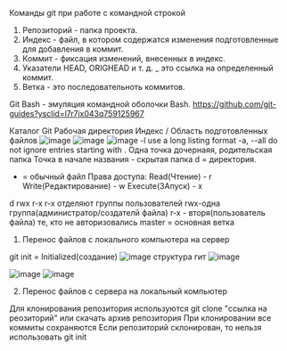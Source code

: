 Команды git при работе с командной строкой
1.  Репозиторий - папка проекта.
2.  Индекс - файл, в котором содержатся изменения подготовленные для добавления в коммит.
3.  Коммит - фиксация изменений, внесенных в индекс.
4.  Указатели HEAD, ORIGHEAD и т. д. _ это ссылка на определенный коммит.
5.  Ветка - это последовательноть коммитов.

Git Bash - эмуляция командной оболочки Bash.
https://github.com/git-guides?ysclid=l7r7jx043q759125967

Каталог Git
Рабочая директория
Индекс / Область подготовленных файлов
![image](https://user-images.githubusercontent.com/97594483/188800474-c80d952b-d02a-4342-bab0-4e41afcddcef.png)
![image](https://user-images.githubusercontent.com/97594483/188801142-778571f8-a276-4b4f-a356-56617a6e3d45.png)
![image](https://user-images.githubusercontent.com/97594483/188803841-595f0270-c19b-4b79-ac7e-f9df57eb4e44.png)
  -l                         use a long listing format
  -a, --all                  do not ignore entries starting with .
  Одна точка дочернаяя, родительская папка
  Точка в начале названия - скрытая папка
  d = директория.
  - = обычный файл
  Права доступа:
  Read(Чтение) - r
  Write(Редактирование) - w
  Execute(ЗАпуск) - x
  
  d rwx r-x r-x
  отделяют группы пользователей rwx-одна группа(администратор/создателй файла) r-x - вторя(пользователь файла) те, кто не авторизовались
  master = основная ветка
  
  
  1. Перенос файлов с локального компьютера на сервер

  git init = Initialized(создание)
![image](https://user-images.githubusercontent.com/97594483/188810482-f438bb22-3288-4fcc-a2be-ac0954f37aab.png)
структура гит
![image](https://user-images.githubusercontent.com/97594483/188814258-258af322-666a-4e82-9d9c-5d2b2d86e9d6.png)

![image](https://user-images.githubusercontent.com/97594483/188816378-54a008af-ba73-4786-b760-a9ac1386a2ac.png)
![image](https://user-images.githubusercontent.com/97594483/188817241-bb6e0443-b8a0-44e9-8a45-fda99a84dcf6.png)

  2. Перенос файлов с сервера на локальный компьютер





Для клонирования репозитория используются git clone "ссылка на реозиторий" или скачать архив репозитория
При клонировании все коммиты сохраняются
Если репозиторий склонирован, то нельзя использовать git init



